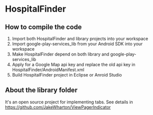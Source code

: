 # HospitalFinder

## How to compile the code
1. Import both HospitalFinder and library projects into your workspace
2. Import google-play-services_lib from your Android SDK into your workspace
3. Make HospitalFinder depend on both library and google-play-services_lib
4. Apply for a Google Map api key and replace the old api key in HospitalFinder/AndroidManifest.xml
5. Build HospitalFinder project in Eclipse or Anroid Studio

## About the library folder
It's an open source project for implementing tabs.
See details in https://github.com/JakeWharton/ViewPagerIndicator
